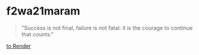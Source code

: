 # f2wa21maram

> "Success is not final, failure is not fatal: it is the courage to continue that counts."

[to Render](https://f2wa21maram.onrender.com/)